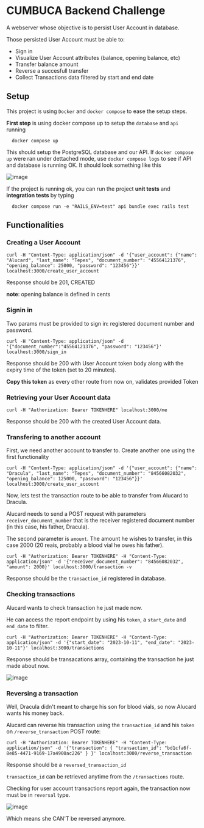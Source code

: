 # CUMBUCA Backend Challenge

A webserver whose objective is to persist User Account in database.

Those persisted User Account must be able to:

- Sign in
- Visualize User Account attributes (balance, opening balance, etc)
- Transfer balance amount
- Reverse a succesfull transfer
- Collect Transactions data filtered by start and end date

## Setup

This project is using `Docker` and `docker compose` to ease the setup steps.

**First step** is using docker compose up to setup the `database` and `api` running

```console
  docker compose up
```

This should setup the PostgreSQL database and our API. If `docker compose up` were ran under dettached mode, use `docker compose logs` to see if API and database is running OK. It should look something like this


![image](https://github.com/yurypcf/cumbuca-backend-challenge/assets/15652497/4ce5d5af-0279-4fb2-a7bb-67bb04ced931)

If the project is running ok, you can run the project **unit tests** and **integration tests** by typing

```console
  docker compose run -e "RAILS_ENV=test" api bundle exec rails test
```

## Functionalities

### Creating a User Account

```console
curl -H "Content-Type: application/json" -d '{"user_account": {"name": "Alucard", "last_name": "Tepes", "document_number": "45564121376", "opening_balance": 25000, "password": "123456"}}' localhost:3000/create_user_account
```

Response should be 201, CREATED

**note**: opening balance is defined in cents

### Signin in

Two params must be provided to sign in: registered document number and password.

```console
curl -H "Content-Type: application/json" -d '{"document_number":"45564121376", "password": "123456"}' localhost:3000/sign_in
```

Response should be 200 with User Account token body along with the expiry time of the token (set to 20 minutes).

**Copy this token** as every other route from now on, validates provided Token

### Retrieving your User Account data

```console
curl -H "Authorization: Bearer TOKENHERE" localhost:3000/me 
```

Response should be 200 with the created User Account data.

### Transfering to another account

First, we need another account to transfer to. Create another one using the first functionality

```console
curl -H "Content-Type: application/json" -d '{"user_account": {"name": "Dracula", "last_name": "Tepes", "document_number": "84566082032", "opening_balance": 125000, "password": "123456"}}' localhost:3000/create_user_account
```

Now, lets test the transaction route to be able to transfer from Alucard to Dracula.

Alucard needs to send a POST request with parameters `receiver_document_number` that is the receiver registered document number (in this case, his father, Dracula).

The second parameter is `amount`. The amount he wishes to transfer, in this case 2000 (20 reais, probably a blood vial he owes his father).

```console
curl -H "Authorization: Bearer TOKENHERE" -H "Content-Type: application/json" -d '{"receiver_document_number": "84566082032", "amount": 2000}' localhost:3000/transaction -v
```

Response should be the `transaction_id` registered in database.

### Checking transactions

Alucard wants to check transaction he just made now.

He can access the report endpoint by using his `token`, a `start_date` and `end_date` to filter.

```console
curl -H "Authorization: Bearer TOKENHERE" -H "Content-Type: application/json" -d '{"start_date": "2023-10-11", "end_date": "2023-10-11"}' localhost:3000/transactions
```

Response should be transacations array, containing the transaction he just made about now.

![image](https://github.com/yurypcf/cumbuca-backend-challenge/assets/15652497/1496543e-a1ac-4e8e-8bcb-faccf573f696)


### Reversing a transaction

Well, Dracula didn't meant to charge his son for blood vials, so now Alucard wants his money back.

Alucard can reverse his transaction using the `transaction_id` and his `token` on `/reverse_transaction` POST route:

```console
curl -H "Authorization: Bearer TOKENHERE" -H "Content-Type: application/json" -d '{"transaction": { "transaction_id": "bd1cfa6f-8e85-4471-9169-17a4900ac226" } }' localhost:3000/reverse_transaction
```

Response should be a `reversed_transaction_id`

`transaction_id` can be retrieved anytime from the `/transactions` route.

Checking for user account transactions report again, the transaction now must be in `reversal` type.

![image](https://github.com/yurypcf/cumbuca-backend-challenge/assets/15652497/4dc932bb-d921-4ce0-bacd-74bb9400d0b0)

Which means she CAN'T be reversed anymore.
